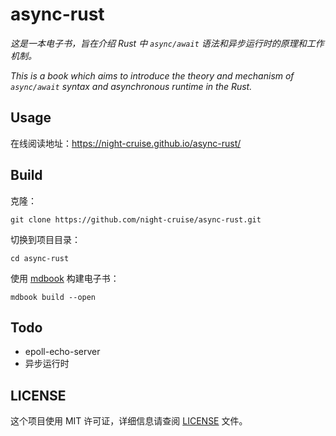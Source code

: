 # async-rust

*这是一本电子书，旨在介绍 Rust 中 `async/await` 语法和异步运行时的原理和工作机制。*

*This is a book which aims to introduce the theory and mechanism of `async/await` syntax and asynchronous runtime in the Rust.*



## Usage

在线阅读地址：https://night-cruise.github.io/async-rust/



## Build

克隆：

```
git clone https://github.com/night-cruise/async-rust.git
```

切换到项目目录：

```
cd async-rust
```

使用 [mdbook](https://github.com/rust-lang/mdBook) 构建电子书：

```
mdbook build --open
```



## Todo

* epoll-echo-server
* 异步运行时



## LICENSE

这个项目使用 MIT 许可证，详细信息请查阅 [LICENSE](LICENSE) 文件。

